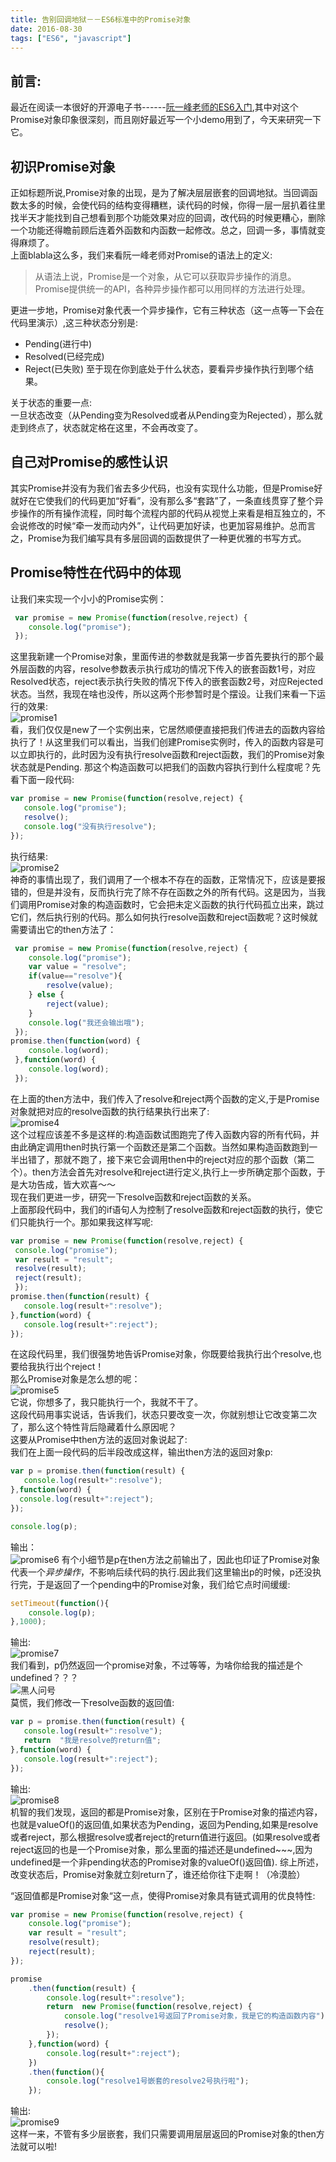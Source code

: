 ```yaml
---
title: 告别回调地狱－－ES6标准中的Promise对象
date: 2016-08-30
tags: ["ES6", "javascript"]
---
```


## 前言:    
最近在阅读一本很好的开源电子书------[阮一峰老师的ES6入门](http://es6.ruanyifeng.com/#docs/promise#Promise-all),其中对这个Promise对象印象很深刻，而且刚好最近写一个小demo用到了，今天来研究一下它。  

## 初识Promise对象
正如标题所说,Promise对象的出现，是为了解决层层嵌套的回调地狱。当回调函数太多的时候，会使代码的结构变得糟糕，读代码的时候，你得一层一层扒着往里找半天才能找到自己想看到那个功能效果对应的回调，改代码的时候更糟心，删除一个功能还得瞻前顾后连着外函数和内函数一起修改。总之，回调一多，事情就变得麻烦了。    
上面blabla这么多，我们来看阮一峰老师对Promise的语法上的定义:    
>从语法上说，Promise是一个对象，从它可以获取异步操作的消息。Promise提供统一的API，各种异步操作都可以用同样的方法进行处理。

更进一步地，Promise对象代表一个异步操作，它有三种状态（这一点等一下会在代码里演示）,这三种状态分别是:     
- Pending(进行中)
- Resolved(已经完成)
- Reject(已失败)
至于现在你到底处于什么状态，要看异步操作执行到哪个结果。

关于状态的重要一点:    
一旦状态改变（从Pending变为Resolved或者从Pending变为Rejected），那么就走到终点了，状态就定格在这里，不会再改变了。

## 自己对Promise的感性认识
其实Promise并没有为我们省去多少代码，也没有实现什么功能，但是Promise好就好在它使我们的代码更加“好看”，没有那么多“套路”了，一条直线贯穿了整个异步操作的所有操作流程，同时每个流程内部的代码从视觉上来看是相互独立的，不会说修改的时候“牵一发而动内外”，让代码更加好读，也更加容易维护。总而言之，Promise为我们编写具有多层回调的函数提供了一种更优雅的书写方式。

## Promise特性在代码中的体现
让我们来实现一个小小的Promise实例：    
```js
 var promise = new Promise(function(resolve,reject) {
    console.log("promise");
 });
 ```
 这里我新建一个Promise对象，里面传进的参数就是我第一步首先要执行的那个最外层函数的内容，resolve参数表示执行成功的情况下传入的嵌套函数1号，对应Resolved状态，reject表示执行失败的情况下传入的嵌套函数2号，对应Rejected状态。当然，我现在啥也没传，所以这两个形参暂时是个摆设。让我们来看一下运行的效果:    
 ![promise1](http://7xl4oh.com1.z0.glb.clouddn.com/promise1.png)    
 看，我们仅仅是new了一个实例出来，它居然顺便直接把我们传进去的函数内容给执行了！从这里我们可以看出，当我们创建Promise实例时，传入的函数内容是可以立即执行的，此时因为没有执行resolve函数和reject函数，我们的Promise对象状态就是Pending.
 那这个构造函数可以把我们的函数内容执行到什么程度呢？先看下面一段代码:    
 ```js
 var promise = new Promise(function(resolve,reject) {
    console.log("promise");
    resolve();
    console.log("没有执行resolve");
 });
```
执行结果:    
![promise2](http://7xl4oh.com1.z0.glb.clouddn.com/promise2.png)    
神奇的事情出现了，我们调用了一个根本不存在的函数，正常情况下，应该是要报错的，但是并没有，反而执行完了除不存在函数之外的所有代码。这是因为，当我们调用Promise对象的构造函数时，它会把未定义函数的执行代码孤立出来，跳过它们，然后执行别的代码。那么如何执行resolve函数和reject函数呢？这时候就需要请出它的then方法了：    
```js
 var promise = new Promise(function(resolve,reject) {
    console.log("promise");
    var value = "resolve";
    if(value=="resolve"){
        resolve(value);
    } else {
        reject(value);
    }
    console.log("我还会输出哦");
 });
promise.then(function(word) {
    console.log(word);
 },function(word) {
    console.log(word);
 });
 ```
 在上面的then方法中，我们传入了resolve和reject两个函数的定义,于是Promise对象就把对应的resolve函数的执行结果执行出来了:    
 ![promise4](http://7xl4oh.com1.z0.glb.clouddn.com/promise4.png)    
这个过程应该差不多是这样的:构造函数试图跑完了传入函数内容的所有代码，并由此确定调用then时执行第一个函数还是第二个函数。当然如果构造函数跑到一半出错了，那就不跑了，接下来它会调用then中的reject对应的那个函数（第二个）。then方法会首先对resolve和reject进行定义,执行上一步所确定那个函数，于是大功告成，皆大欢喜～～     
 现在我们更进一步，研究一下resolve函数和reject函数的关系。     
 上面那段代码中，我们的if语句人为控制了resolve函数和reject函数的执行，使它们只能执行一个。那如果我这样写呢:    
 ```js
var promise = new Promise(function(resolve,reject) {
  console.log("promise");
  var result = "result";
  resolve(result);
  reject(result);
  });
promise.then(function(result) {
    console.log(result+":resolve");
 },function(word) {
    console.log(result+":reject");
 });
 ```
 在这段代码里，我们很强势地告诉Promise对象，你既要给我执行出个resolve,也要给我执行出个reject！    
 那么Promise对象是怎么想的呢：    
 ![promise5](http://7xl4oh.com1.z0.glb.clouddn.com/promise5.png)    
 它说，你想多了，我只能执行一个，我就不干了。    
 这段代码用事实说话，告诉我们，状态只要改变一次，你就别想让它改变第二次了，那么这个特性背后隐藏着什么原因呢？    
 这要从Promise中then方法的返回对象说起了:    
 我们在上面一段代码的后半段改成这样，输出then方法的返回对象p:     
 ```js
var p = promise.then(function(result) {
    console.log(result+":resolve");
},function(word) {
   console.log(result+":reject");
});

console.log(p);
```
输出：    
![promise6](http://7xl4oh.com1.z0.glb.clouddn.com/promise6.png)
有个小细节是p在then方法之前输出了，因此也印证了Promise对象代表一个*异步操作*，不影响后续代码的执行.因此我们这里输出p的时候，p还没执行完，于是返回了一个pending中的Promise对象，我们给它点时间缓缓:    
```js
setTimeout(function(){
    console.log(p);
},1000);
```
输出:    
![promise7](http://7xl4oh.com1.z0.glb.clouddn.com/promise7.png)    
我们看到，p仍然返回一个promise对象，不过等等，为啥你给我的描述是个undefined？？？  
![黑人问号](http://7xl4oh.com1.z0.glb.clouddn.com/bq.jpg)    
莫慌，我们修改一下resolve函数的返回值:    
```js
var p = promise.then(function(result) {
   console.log(result+":resolve");
   return  "我是resolve的return值";
},function(word) {
   console.log(result+":reject");
});
```
输出:    
![promise8](http://7xl4oh.com1.z0.glb.clouddn.com/promise8.png)    
机智的我们发现，返回的都是Promise对象，区别在于Promise对象的描述内容，也就是valueOf()的返回值,如果状态为Pending，返回为Pending,如果是resolve或者reject，那么根据resolve或者reject的return值进行返回。(如果resolve或者reject返回的也是一个Promise对象，那么里面的描述还是undefined~~~,因为undefined是一个非pending状态的Promise对象的valueOf()返回值).
综上所述，改变状态后，Promise对象就立刻return了，谁还给你往下走啊！（冷漠脸）    

“返回值都是Promise对象“这一点，使得Promise对象具有链式调用的优良特性:  
```js
var promise = new Promise(function(resolve,reject) {
    console.log("promise");
    var result = "result";
    resolve(result);
    reject(result);
});

promise
    .then(function(result) {
        console.log(result+":resolve");
        return  new Promise(function(resolve,reject) {
            console.log("resolve1号返回了Promise对象，我是它的构造函数内容");
            resolve();
        });
    },function(word) {
        console.log(result+":reject");
    })
    .then(function(){
        console.log("resolve1号嵌套的resolve2号执行啦");
    });
```
输出:  
![promise9](http://7xl4oh.com1.z0.glb.clouddn.com/promise9.png)    
这样一来，不管有多少层嵌套，我们只需要调用层层返回的Promise对象的then方法就可以啦!    










